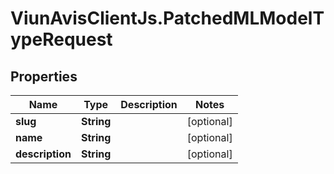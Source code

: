 # ViunAvisClientJs.PatchedMLModelTypeRequest

## Properties

Name | Type | Description | Notes
------------ | ------------- | ------------- | -------------
**slug** | **String** |  | [optional] 
**name** | **String** |  | [optional] 
**description** | **String** |  | [optional] 


